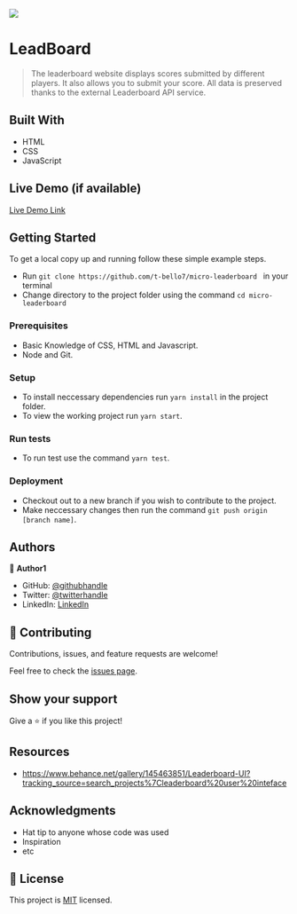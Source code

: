 ![](https://img.shields.io/badge/Microverse-blueviolet)

# LeadBoard

> The leaderboard website displays scores submitted by different players. It also allows you to submit your score. All data is preserved thanks to the external Leaderboard API service.


## Built With

- HTML
- CSS
- JavaScript

## Live Demo (if available)

[Live Demo Link](https://t-bello7.github.io/micro-leaderboard)


## Getting Started

To get a local copy up and running follow these simple example steps.
- Run `git clone https://github.com/t-bello7/micro-leaderboard ` in your terminal
- Change directory to the project folder using the command `cd micro-leaderboard`

### Prerequisites
- Basic Knowledge of CSS, HTML and Javascript.
- Node and Git.

### Setup
- To install neccessary dependencies run `yarn install` in the project folder.
- To view the working project run `yarn start`.

### Run tests
- To run test use the command `yarn test`.

### Deployment
- Checkout out to a new branch if you wish to contribute to the project.
- Make neccessary changes then run the command `git push origin [branch name]`.



## Authors

👤 **Author1**

- GitHub: [@githubhandle](https://github.com/t-bello7)
- Twitter: [@twitterhandle](https://twitter.com/__tbello)
- LinkedIn: [LinkedIn](https://linkedin.com/in/t-bello7)

## 🤝 Contributing

Contributions, issues, and feature requests are welcome!

Feel free to check the [issues page](../../issues/).

## Show your support

Give a ⭐️ if you like this project!

## Resources
- https://www.behance.net/gallery/145463851/Leaderboard-UI?tracking_source=search_projects%7Cleaderboard%20user%20inteface

## Acknowledgments

- Hat tip to anyone whose code was used
- Inspiration
- etc

## 📝 License

This project is [MIT](./MIT.md) licensed.

